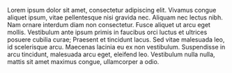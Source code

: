 Lorem ipsum dolor sit amet, consectetur adipiscing elit. Vivamus congue aliquet ipsum, vitae pellentesque nisi gravida nec. Aliquam nec lectus nibh. Nam ornare interdum diam non consectetur. Fusce aliquet ut arcu eget mollis. Vestibulum ante ipsum primis in faucibus orci luctus et ultrices posuere cubilia curae; Praesent et tincidunt lacus. Sed vitae malesuada leo, id scelerisque arcu. Maecenas lacinia eu ex non vestibulum. Suspendisse in arcu tincidunt, malesuada arcu eget, eleifend leo. Vestibulum nulla nulla, mattis sit amet maximus congue, ullamcorper a odio.
